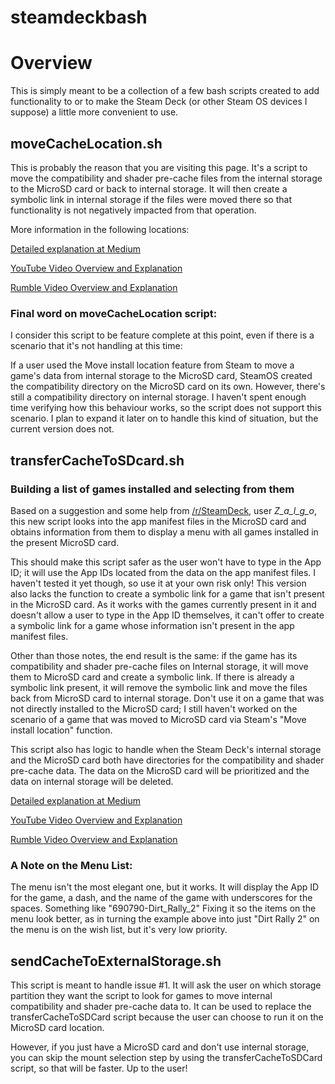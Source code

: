 # steamdeckbash
# Overview

This is simply meant to be a collection of a few bash scripts created to add functionality to or to make the Steam Deck (or other Steam OS devices I suppose) a little more convenient to use.

## moveCacheLocation.sh

This is probably the reason that you are visiting this page. It's a script to move the compatibility and shader pre-cache files from the internal storage to the MicroSD card or back to internal storage. It will then create a symbolic link in internal storage if the files were moved there so that functionality is not negatively impacted from that operation.

More information in the following locations:

[Detailed explanation at Medium](https://arodznegron.medium.com/steam-deck-save-internal-space-with-this-script-f45e31f10830)

[YouTube Video Overview and Explanation](https://youtu.be/g-Ymn8YA8zg)

[Rumble Video Overview and Explanation](https://rumble.com/v1qe7qv-use-a-bash-script-to-save-internal-storage-space-on-your-steam-deck.html?mref=1j31yr&mc=3pdme)

### Final word on moveCacheLocation script:

I consider this script to be feature complete at this point, even if there is a scenario that it's not handling at this time:

If a user used the Move install location feature from Steam to move a game's data from internal storage to the MicroSD card, SteamOS created the compatibility directory on the MicroSD card on its own. However, there's still a compatibility directory on internal storage. I haven't spent enough time verifying how this behaviour works, so the script does not support this scenario. I plan to expand it later on to handle this kind of situation, but the current version does not.

## transferCacheToSDcard.sh

### Building a list of games installed and selecting from them

Based on a suggestion and some help from [/r/SteamDeck](https://www.reddit.com/r/SteamDeck/), user *Z_a_l_g_o*, this new script looks into the app manifest files in the MicroSD card and obtains information from them to display a menu with all games installed in the present MicroSD card.

This should make this script safer as the user won't have to type in the App ID; it will use the App IDs located from the data on the app manifest files. I haven't tested it yet though, so use it at your own risk only! This version also lacks the function to create a symbolic link for a game that isn't present in the MicroSD card. As it works with the games currently present in it and doesn't allow a user to type in the App ID themselves, it can't offer to create a symbolic link for a game whose information isn't present in the app manifest files.

Other than those notes, the end result is the same: if the game has its compatibility and shader pre-cache files on Internal storage, it will move them to MicroSD card and create a symbolic link. If there is already a symbolic link present, it will remove the symbolic link and move the files back from MicroSD card to internal storage. Don't use it on a game that was not directly installed to the MicroSD card; I still haven't worked on the scenario of a game that was moved to MicroSD card via Steam's "Move install location" function.

This script also has logic to handle when the Steam Deck's internal storage and the MicroSD card both have directories for the compatibility and shader pre-cache data. The data on the MicroSD card will be prioritized and the data on internal storage will be deleted.

[Detailed explanation at Medium](https://medium.com/@arodznegron/easy-cache-data-transfer-script-for-steam-deck-4185bd312fb8)

[YouTube Video Overview and Explanation](https://youtu.be/eN2jSfvatJo)

[Rumble Video Overview and Explanation](https://rumble.com/v1wbfdw-an-improved-script-to-save-storage-space-on-steam-deck.html)

### A Note on the Menu List:

The menu isn't the most elegant one, but it works. It will display the App ID for the game, a dash, and the name of the game with underscores for the spaces. Something like "690790-Dirt_Rally_2"
Fixing it so the items on the menu look better, as in turning the example above into just "Dirt Rally 2" on the menu is on the wish list, but it's very low priority.

## sendCacheToExternalStorage.sh

This script is meant to handle issue #1. It will ask the user on which storage partition they want the script to look for games to move internal compatibility and shader pre-cache data to. It can be used to replace the transferCacheToSDCard script because the user can choose to run it on the MicroSD card location.

However, if you just have a MicroSD card and don't use internal storage, you can skip the mount selection step by using the transferCacheToSDCard script, so that will be faster. Up to the user!